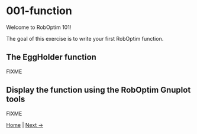 001-function
============

Welcome to RobOptim 101!

The goal of this exercise is to write your first RobOptim function.


The EggHolder function
----------------------

FIXME

Display the function using the RobOptim Gnuplot tools
-----------------------------------------------------

FIXME



[Home][main] | [Next →][ex2]

 [main]: https://github.com/roboptim/roboptim-tutorial/
 [ex2]: https://github.com/roboptim/roboptim-tutorial/tree/master/src/002-filter
